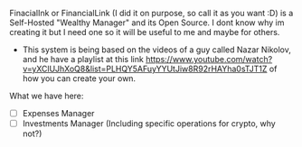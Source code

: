 FinacialInk or FinancialLink (I did it on purpose, so call it as you want :D) is a Self-Hosted "Wealthy Manager" and its Open Source. I dont know why im creating it but I need one so it will be useful to me and maybe for others.


- This system is being based on the videos of a guy called Nazar Nikolov, and he have a playlist at this link https://www.youtube.com/watch?v=yXClUJhXoQ8&list=PLHQY5AFuyYYUtJiw8R92rHAYha0sTJT1Z of how you can create your own.

What we have here:
- [ ] Expenses Manager
- [ ] Investments Manager (Including specific operations for crypto, why not?)
